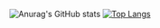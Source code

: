 
![Anurag's GitHub stats](https://github-readme-stats.vercel.app/api?username=HZ0000&theme=github_dark&show_icons=true)
[![Top Langs](https://github-readme-stats.vercel.app/api/top-langs/?username=HZ0000&layout=compact)](https://github.com/hz0000)
